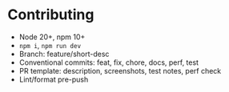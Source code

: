 # Contributing
- Node 20+, npm 10+
- `npm i`, `npm run dev`
- Branch: feature/short-desc
- Conventional commits: feat, fix, chore, docs, perf, test
- PR template: description, screenshots, test notes, perf check
- Lint/format pre-push
